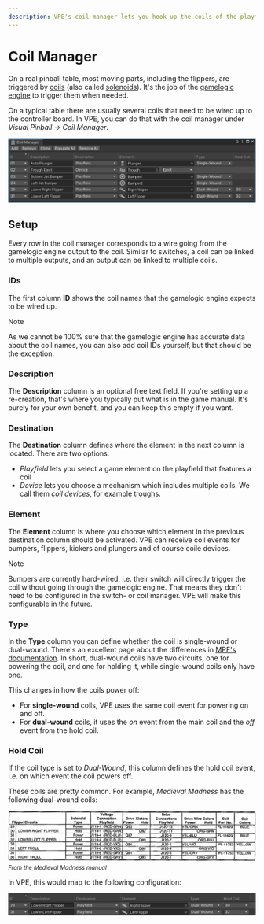 ```yaml
---
description: VPE's coil manager lets you hook up the coils of the playfield to the gamelogic engine.
---
```

# Coil Manager

On a real pinball table, most moving parts, including the flippers, are triggered by [coils](https://en.wikipedia.org/wiki/Inductor) (also called [solenoids](https://en.wikipedia.org/wiki/Solenoid)). It's the job of the [gamelogic engine](~/creators-guide/manual/gamelogic-engine.md) to trigger them when needed.

On a typical table there are usually several coils that need to be wired up to the controller board. In VPE, you can do that with the coil manager under *Visual Pinball -> Coil Manager*.

![Coil Manager](coil-manager.png)

## Setup

Every row in the coil manager corresponds to a wire going from the gamelogic engine output to the coil. Similar to switches, a coil can be linked to multiple outputs, and an output can be linked to multiple coils.

### IDs

The first column **ID** shows the coil names that the gamelogic engine expects to be wired up.

> [!note]
> As we cannot be 100% sure that the gamelogic engine has accurate data about the coil names, you can also add coil IDs yourself, but that should be the exception.

### Description

The **Description** column is an optional free text field. If you're setting up a re-creation, that's where you typically put what is in the game manual. It's purely for your own benefit, and you can keep this empty if you want.

### Destination

The **Destination** column defines where the element in the next column is located. There are two options:

- *Playfield* lets you select a game element on the playfield that features a coil
- *Device* lets you choose a mechanism which includes multiple coils. We call them *coil devices*, for example [troughs](../manual/mechanisms/troughs.md).

### Element

The **Element** column is where you choose which element in the previous destination column should be activated. VPE can receive coil events for bumpers, flippers, kickers and plungers and of course coile devices.

> [!note]
> Bumpers are currently hard-wired, i.e. their switch will directly trigger the coil without going through the gamelogic engine. That means they don't need to be configured in the switch- or coil manager. VPE will make this configurable in the future.

### Type

In the **Type** column you can define whether the coil is single-wound or dual-wound. There's an excellent page about the differences in [MPF's documentation](https://docs.missionpinball.org/en/latest/mechs/coils/dual_vs_single_wound.html). In short, dual-wound coils have two circuits, one for powering the coil, and one for holding it, while single-wound coils only have one.

This changes in how the coils power off:

- For **single-wound** coils, VPE uses the same coil event for powering on and off.
- For **dual-wound** coils, it uses the *on* event from the main coil and the *off* event from the hold coil.

### Hold Coil

If the coil type is set to *Dual-Wound*, this column defines the hold coil event, i.e. on which event the coil powers off.

These coils are pretty common. For example, *Medieval Madness* has the following dual-wound coils:

![Medieval Madness dual-wound coils](dual-wound-coils.png)
<small>*From the Medieval Madness manual*</small>

In VPE, this would map to the following configuration:

![Dual-wound example configuration](switch-manager-dual-wound.png)
